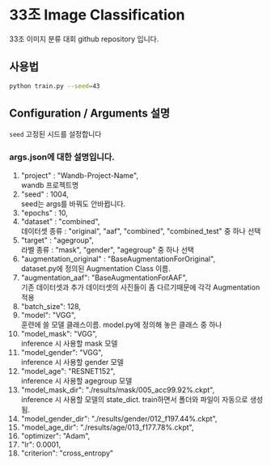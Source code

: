 # 33조 Image Classification
33조 이미지 분류 대회 github repository 입니다.

## 사용법
```bash
python train.py --seed=43
```

## Configuration / Arguments 설명

`seed` 고정된 시드를 설정합니다

### args.json에 대한 설명입니다.

1. "project" : "Wandb-Project-Name",   
 wandb 프로젝트명
2. "seed" : 1004,   
 seed는 args를 바꿔도 안바뀝니다.
3. "epochs" : 10,   
4. "dataset" : "combined",   
 데이터셋 종류 : "original", "aaf", "combined", "combined_test" 중 하나 선택
5. "target" : "agegroup",   
 라벨 종류 : "mask", "gender", "agegroup" 중 하나 선택
6. "augmentation_original" : "BaseAugmentationForOriginal",   
 dataset.py에 정의된 Augmentation Class 이름. 
7. "augmentation_aaf": "BaseAugmentationForAAF",   
 기존 데이터셋과 추가 데이터셋의 사진들이 좀 다르기때문에 각각 Augmentation 적용
8. "batch_size": 128,   
9. "model": "VGG",   
 훈련에 쓸 모델 클래스이름. model.py에 정의해 놓은 클래스 중 하나
10. "model_mask": "VGG",   
 inference 시 사용할 mask 모델
11. "model_gender": "VGG",   
 inference 시 사용할 gender 모델
12. "model_age": "RESNET152",   
 inference 시 사용할 agegroup 모델
13. "model_mask_dir": "./results/mask/005_acc99.92%.ckpt",   
 inference 시 사용할 모델의 state_dict. train하면서 폴더와 파일이 자동으로 생성됨.
14. "model_gender_dir": "./results/gender/012_f197.44%.ckpt",   
15. "model_age_dir": "./results/age/013_f177.78%.ckpt",   
16. "optimizer": "Adam",   
17. "lr": 0.0001,   
18. "criterion": "cross_entropy"   

